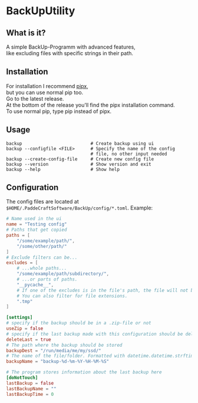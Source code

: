 # BackUpUtility

## What is it?
A simple BackUp-Programm with advanced features,\
like excluding files with specific strings in their path.

## Installation
For installation I recommend [pipx](https://pypa.github.io/pipx/),\
but you can use normal pip too.\
Go to the latest release.\
At the bottom of the release you'll find the pipx installation command.\
To use normal pip, type pip instead of pipx.

## Usage
```shell
backup                          # Create backup using ui
backup --configfile <FILE>      # Specify the name of the config
                                # file, no other input needed
backup --create-config-file     # Create new config file
backup --version                # Show version and exit
backup --help                   # Show help            
```

## Configuration
The config files are located at `$HOME/.PaddeCraftSoftware/BackUp/config/*.toml`.
Example:
```toml
# Name used in the ui
name = "Testing config"
# Paths that get copied
paths = [
    "/some/example/path/",
    "/some/other/path/"
]
# Exclude filters can be...
excludes = [
    # ...whole paths...
    "/some/example/path/subdirectory/",
    # ...or parts of paths.
    "__pycache__",
    # If one of the excludes is in the file's path, the file will not be copied.
    # You can also filter for file extensions.
    ".tmp"
]

[settings]
# specify if the backup should be in a .zip-file or not
useZip = false
# specify if the last backup made with this configuration should be deleted
deleteLast = true
# The path where the backup should be stored
backupDest = "/run/media/me/my/ssd/"
# The name of the file/folder. Formatted with datetime.datetime.strftime
backupName = "backup-%d-%m-%Y-%H-%M-%S"

# The program stores information about the last backup here
[doNotTouch]
lastBackup = false
lastBackupName = ""
lastBackupTime = 0
```